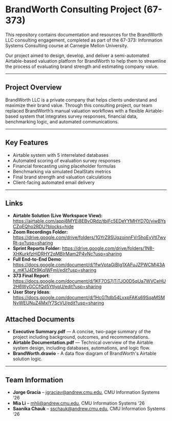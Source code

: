 # BrandWorth Consulting Project (67-373)

This repository contains documentation and resources for the BrandWorth LLC consulting engagement, completed as part of the 67-373: Information Systems Consulting course at Carnegie Mellon University.

Our project aimed to design, develop, and deliver a semi-automated Airtable-based valuation platform for BrandWorth to help them to streamline the process of evaluating brand strength and estimating company value.

---

## Project Overview

BrandWorth LLC is a private company that helps clients understand and maximize their brand value. Through this consulting project, our team replaced BrandWorth’s manual valuation workflows with a flexible Airtable-based system that integrates survey responses, financial data, benchmarking logic, and automated communications.

---

## Key Features

- Airtable system with 5 interrelated databases
- Automated scoring of evaluation survey responses
- Financial forecasting using placeholder formulas
- Benchmarking via simulated DealStats metrics
- Final brand strength and valuation calculations
- Client-facing automated email delivery

---

## Links

- **Airtable Solution (Live Workspace View):** https://airtable.com/appi8MYEi8EBvORdz/tblFc5EDeYYMHYD70/viwBYsCZqEQho2RDU?blocks=hide
- **Zoom Recordings Folder:** https://drive.google.com/drive/folders/1GYrZ9SUqzoinnFVr5hoEyVtI7wvRt-sv?usp=sharing
- **Sprint Reports Folder:** https://drive.google.com/drive/folders/1N8-XHKurkfzHjDRHY2qMBIrMam2P4vNc?usp=sharing
- **Full End-to-End Demo**: https://docs.google.com/document/d/1fwVptaGiBIg1XAFuJZPWCMl43Ax_mK1J4Dt9KqlWFmI/edit?usp=sharing
- **373 Final Report**: https://docs.google.com/document/d/1KF7OS7jTiTJO0D5qUa7WVCeHU2H6WyGCCfQd5YtIypU/edit?usp=sharing
- **User Story Ideas**: https://docs.google.com/document/d/1HcGTtdb54LvxpFAKs69SqaMSMNvWEUNuZ4MxIY7ScVU/edit?usp=sharing

## Attached Documents

- **Executive Summary.pdf** — A concise, two-page summary of the project including background, outcomes, and recommendations.
- **Airtable Documentation.pdf** — Technical overview of the Airtable system design, including databases, automations, and logic flow.
- **BrandWorth.drawio** - A data flow diagram of BrandWorth's Airtable solution logic.
  
---

## Team Information

- **Jorge Gracia** – jgraciav@andrew.cmu.edu, CMU Information Systems ‘26  
- **Mia Li** – mhli@andrew.cmu.edu, CMU Information Systems ‘26  
- **Saanika Chauk** – sschauk@andrew.cmu.edu, CMU Information Systems ‘26
